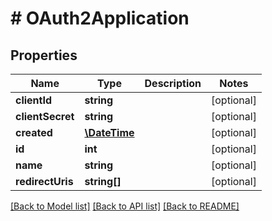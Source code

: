 # # OAuth2Application

## Properties

Name | Type | Description | Notes
------------ | ------------- | ------------- | -------------
**clientId** | **string** |  | [optional]
**clientSecret** | **string** |  | [optional]
**created** | [**\DateTime**](\DateTime.md) |  | [optional]
**id** | **int** |  | [optional]
**name** | **string** |  | [optional]
**redirectUris** | **string[]** |  | [optional]

[[Back to Model list]](../../README.md#models) [[Back to API list]](../../README.md#endpoints) [[Back to README]](../../README.md)
